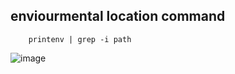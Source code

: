 ## enviourmental location command

        printenv | grep -i path

![image](https://github.com/divyanshujainSquareops/linux-commad/assets/148210383/6c65dfbc-03f4-4a96-ab65-26e75db1277d)







